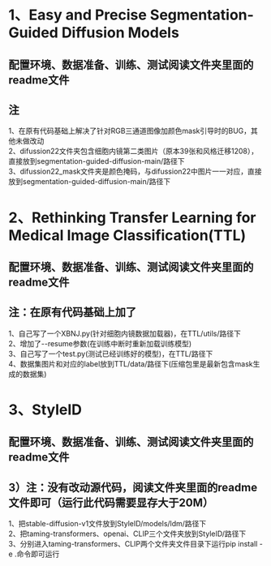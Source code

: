 # 1、Easy and Precise Segmentation-Guided Diffusion Models

## 配置环境、数据准备、训练、测试阅读文件夹里面的readme文件

##  注
1、在原有代码基础上解决了针对RGB三通道图像加颜色mask引导时的BUG，其他未做改动  
2、difussion22文件夹包含细胞内镜第二类图片（原本39张和风格迁移1208），直接放到segmentation-guided-diffusion-main/路径下  
3、difussion22_mask文件夹是颜色掩码，与difussion22中图片一一对应，直接放到segmentation-guided-diffusion-main/路径下  


# 2、Rethinking Transfer Learning for Medical Image Classification(TTL)

##  配置环境、数据准备、训练、测试阅读文件夹里面的readme文件

## 注：在原有代码基础上加了
1、自己写了一个XBNJ.py(针对细胞内镜数据加载器)，在TTL/utils/路径下  
2、增加了--resume参数(在训练中断时重新加载训练模型)  
3、自己写了一个test.py(测试已经训练好的模型)，在TTL/路径下  
4、数据集图片和对应的label放到TTL/data/路径下(压缩包里是最新包含mask生成的数据集)  

# 3、StyleID

##  配置环境、数据准备、训练、测试阅读文件夹里面的readme文件

## 3）注：没有改动源代码，阅读文件夹里面的readme文件即可（运行此代码需要显存大于20M）
1、把stable-diffusion-v1文件放到StyleID/models/ldm/路径下  
2、把taming-transformers、openai、CLIP三个文件夹放到StyleID/路径下  
3、分别进入taming-transformers、CLIP两个文件夹文件目录下运行pip install -e .命令即可运行  


